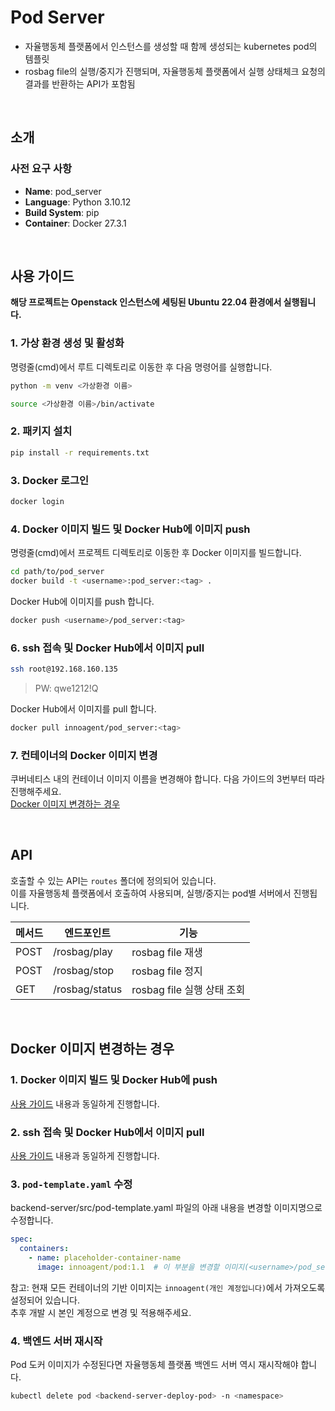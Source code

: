  # Pod Server
- 자율행동체 플랫폼에서 인스턴스를 생성할 때 함께 생성되는 kubernetes pod의 템플릿         
- rosbag file의 실행/중지가 진행되며, 자율행동체 플랫폼에서 실행 상태체크 요청의 결과를 반환하는 API가 포함됨

<br>

## 소개

### 사전 요구 사항
- **Name**: pod_server
- **Language**: Python 3.10.12
- **Build System**: pip
- **Container**: Docker 27.3.1


<br>

##  사용 가이드

**해당 프로젝트는 Openstack 인스턴스에 세팅된 Ubuntu 22.04 환경에서 실행됩니다.**

### 1. 가상 환경 생성 및 활성화
명령줄(cmd)에서 루트 디렉토리로 이동한 후 다음 명령어를 실행합니다.
```bash
python -m venv <가상환경 이름>
```

```bash
source <가상환경 이름>/bin/activate
```

### 2. 패키지 설치

```bash
pip install -r requirements.txt
```

### 3. Docker 로그인

```bash
docker login
```


### 4. Docker 이미지 빌드 및 Docker Hub에 이미지 push

명령줄(cmd)에서 프로젝트 디렉토리로 이동한 후 Docker 이미지를 빌드합니다.
```bash
cd path/to/pod_server
docker build -t <username>:pod_server:<tag> .
```

Docker Hub에 이미지를 push 합니다.
```bash
docker push <username>/pod_server:<tag>
```

### 6. ssh 접속 및 Docker Hub에서 이미지 pull

```bash
ssh root@192.168.160.135
```
> PW: qwe1212!Q


Docker Hub에서 이미지를 pull 합니다.
```bash
docker pull innoagent/pod_server:<tag>
```

### 7. 컨테이너의 Docker 이미지 변경

쿠버네티스 내의 컨테이너 이미지 이름을 변경해야 합니다.
다음 가이드의 3번부터 따라 진행해주세요.  
[Docker 이미지 변경하는 경우](#3-pod-templateyaml-수정)


<br>

## API

호출할 수 있는 API는 `routes` 폴더에 정의되어 있습니다.           
이를 자율행동체 플랫폼에서 호출하여 사용되며, 실행/중지는 pod별 서버에서 진행됩니다.

| 메서드  | 엔드포인트          | 기능                   |
|------|----------------|----------------------|
| POST | /rosbag/play   | rosbag file 재생       |
| POST | /rosbag/stop   | rosbag file 정지       |
| GET  | /rosbag/status | rosbag file 실행 상태 조회 |



<br>

## Docker 이미지 변경하는 경우
### 1. Docker 이미지 빌드 및 Docker Hub에 push
[사용 가이드](#5-docker-이미지-빌드-및-docker-hub에-이미지-push) 내용과 동일하게 진행합니다.

### 2. ssh 접속 및 Docker Hub에서 이미지 pull
[사용 가이드](#6-ssh-접속-및-docker-hub에서-이미지-pull) 내용과 동일하게 진행합니다.

### 3. `pod-template.yaml` 수정
backend-server/src/pod-template.yaml 파일의 아래 내용을 변경할 이미지명으로 수정합니다.
```yaml
spec:
  containers:
    - name: placeholder-container-name 
      image: innoagent/pod:1.1  # 이 부분을 변경할 이미지(<username>/pod_server:<tag>)로 수정
```

참고: 현재 모든 컨테이너의 기반 이미지는 `innoagent(개인 계정입니다)`에서 가져오도록 설정되어 있습니다.  
추후 개발 시 본인 계정으로 변경 및 적용해주세요.

### 4. 백엔드 서버 재시작
Pod 도커 이미지가 수정된다면 자율행동체 플랫폼 백엔드 서버 역시 재시작해야 합니다.
```bash
kubectl delete pod <backend-server-deploy-pod> -n <namespace>
```
